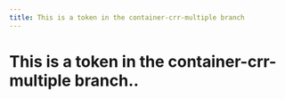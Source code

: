 ```yaml
---
title: This is a token in the container-crr-multiple branch
---
```


# This is a token in the container-crr-multiple branch..

